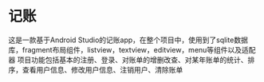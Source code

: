 # 记账
这是一款基于Android Studio的记账app，在整个项目中，使用到了sqlite数据库，fragment布局组件，listview，textview，editview，menu等组件以及适配器
项目功能包括基本的注册、登录、对账单的增删改查、对某年账单的统计、排序，查看用户信息、修改用户信息、注销用户、清除账单
